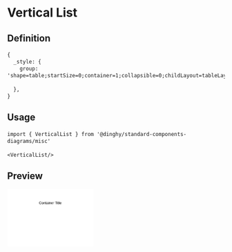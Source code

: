 # Vertical List

## Definition

```
{
  _style: {
    group: 'shape=table;startSize=0;container=1;collapsible=0;childLayout=tableLayout;fontSize=11;fillColor=none;strokeColor=none;',
    
  },
}
```

## Usage

```
import { VerticalList } from '@dinghy/standard-components-diagrams/misc'

<VerticalList/>
```

## Preview

<img src="./vertical-list.png" width="200"/>
